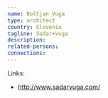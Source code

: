 ```yaml
---
name: Boštjan Vuga
type: architect
country: Slovenia
tagline: Sadar+Vuga
description:
related-persons:
connections:
---
```


Links:
* <http://www.sadarvuga.com/>
